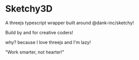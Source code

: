 # Sketchy3D

A threejs typescript wrapper built around @dank-inc/sketchy!

Build by and for creative coders!

why? because I love threejs and I'm lazy!

"Work smarter, not hearter!"
